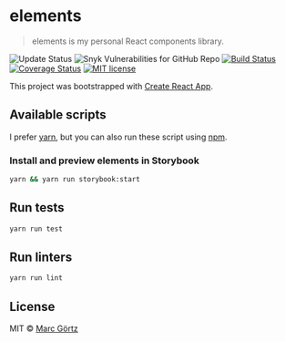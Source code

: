 # elements

> elements is my personal React components library.

![Update Status](https://img.shields.io/david/dev/dreamseer/elements.svg)
![Snyk Vulnerabilities for GitHub Repo](https://img.shields.io/snyk/vulnerabilities/github/dreamseer/elements)
[![Build Status](https://travis-ci.org/Dreamseer/elements.svg?branch=main)](https://travis-ci.org/Dreamseer/elements)
[![Coverage Status](https://coveralls.io/repos/github/Dreamseer/elements/badge.svg?branch=main)](https://coveralls.io/github/Dreamseer/elements?branch=main)
[![MIT license](https://img.shields.io/github/license/dreamseer/elements.svg)](https://github.com/Dreamseer/elements/blob/main/LICENSE.md)

This project was bootstrapped with [Create React App](https://github.com/facebook/create-react-app).

## Available scripts

I prefer [yarn](https://yarnpkg.com/), but you can also run these script using [npm](https://www.npmjs.com/get-npm).

### Install and preview elements in Storybook

```bash
yarn && yarn run storybook:start
```

## Run tests

```bash
yarn run test
```

## Run linters

```bash
yarn run lint
```

## License

MIT © [Marc Görtz](https://marcgoertz.de/)
